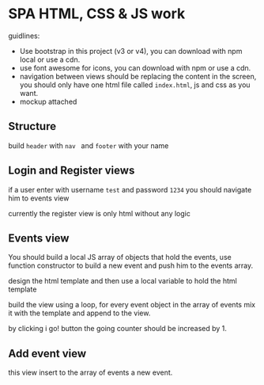 # SPA HTML, CSS & JS work

guidlines:
- Use bootstrap in this project (v3 or v4), you can download with npm local or use a cdn.
- use font awesome for icons,  you can download with npm or use a cdn.
- navigation between views should be replacing the content in the screen, you should only have one html file called `index.html`, js and css as you want.
- mockup attached

## Structure
build `header` with `nav ` and `footer` with your name

## Login and Register views
if a user enter with username `test` and password `1234` you should navigate him to events view

currently the register view is only html without any logic

## Events view
You should build a local JS array of objects that hold the events, use function constructor to build a new event and push him to the events array.

design the html template and then use a local variable to hold the html template

build the view using a loop, for every event object in the array of events mix it with the template and append to the view.

by clicking i go! button the going counter should be increased by 1.

## Add event view
this view insert to the array of events a new event.
